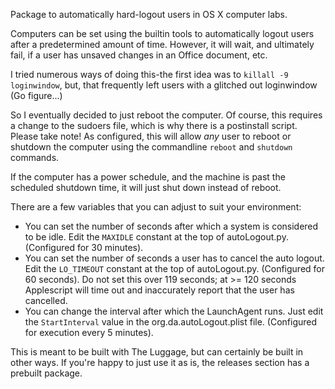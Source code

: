 Package to automatically hard-logout users in OS X computer labs.

Computers can be set using the builtin tools to automatically logout users
after a predetermined amount of time. However, it will wait, and ultimately
fail, if a user has unsaved changes in an Office document, etc.

I tried numerous ways of doing this-the first idea was to ```killall -9
loginwindow```, but, that frequently left users with a glitched out loginwindow
(Go figure...)

So I eventually decided to just reboot the computer. Of course, this requires
a change to the sudoers file, which is why there is a postinstall script. Please take note! As configured, this will allow *any* user to reboot or shutdown the computer using the commandline ```reboot``` and ```shutdown``` commands.

If the computer has a power schedule, and the machine is past the scheduled shutdown time, it will just shut down instead of reboot.

There are a few variables that you can adjust to suit your environment:
* You can set the number of seconds after which a system is considered to be idle. Edit the ```MAXIDLE``` constant at the top of autoLogout.py. (Configured for 30 minutes).
* You can set the number of seconds a user has to cancel the auto logout. Edit the ```LO_TIMEOUT``` constant at the top of autoLogout.py. (Configured for 60 seconds). Do not set this over 119 seconds; at >= 120 seconds Applescript will time out and inaccurately report that the user has cancelled.
* You can change the interval after which the LaunchAgent runs. Just edit the ```StartInterval``` value in the org.da.autoLogout.plist file. (Configured for execution every 5 minutes).

This is meant to be built with The Luggage, but can certainly be built in other
ways. If you're happy to just use it as is, the releases section has a prebuilt package.
